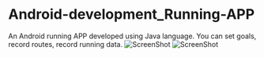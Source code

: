# Android-development_Running-APP
 An Android running APP developed using Java language. You can set goals, record routes, record running data.
![ScreenShot](/Screenshot1.png)
![ScreenShot](/Screenshot2.png)
